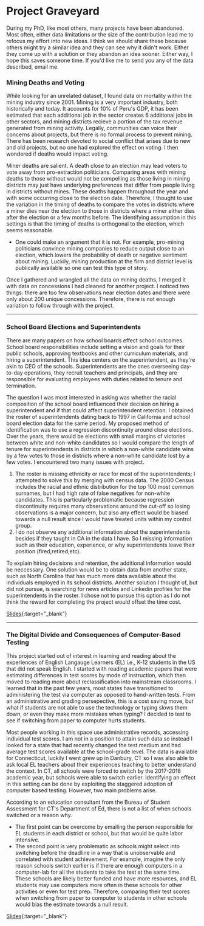 # Project Graveyard
During my PhD, like most others, many projects have been abandoned. Most often, either data limitations or the size of the contribution lead me to refocus my effort into new ideas. I think we should share these because others might try a similar idea and they can see why it didn't work. Either they come up with a solution or they abandon an idea sooner. Either way, I hope this saves someone time. If you'd like me to send you any of the data described, email me. 

### Mining Deaths and Voting 
While looking for an unrelated dataset, I found data on mortality within the mining industry since 2001. Mining is a very important industry, both historically and today. It accounts for 10% of Peru's GDP, it has been estimated that each additional job in the sector creates 6 additional jobs in other sectors, and mining districts recieve a portion of the tax revenue generated from mining activity. Legally, communities can voice their concerns about projects, but there is no formal process to prevent mining. There has been research devoted to social conflict that arises due to new and old projects, but no one had explored the effect on voting. I then wondered if deaths would impact voting.

Miner deaths are salient. A death close to an election may lead voters to vote away from pro-extraction politicians. Comparing areas with mining deaths to those without would not be compelling as those living in mining districts may just have underlying preferences that differ from people living in districts without mines. These deaths happen throughout the year and with some occurring close to the election date. Therefore, I thought to use the variation in the timing of deaths to compare the votes in districts where a miner dies near the election to those in districts where a miner either dies after the election or a few months before. The identifying assumption in this settings is that the timing of deaths is orthogonal to the election, which seems reasonable. 
   * One could make an argument that it is not. For example, pro-mining politicians convince mining companies to reduce output close to an election, which lowers the probability of death or negative sentiment about mining. Luckily, mining production at the firm and district level is publically available so one can test this type of story. 

Once I gathered and wrangled all the data on mining deaths, I merged it with data on concessions I had cleaned for another project. I noticed two things: there are too few observations near election dates and there were only about 200 unique concessions. Therefore, there is not enough variation to follow through with the project. 

---

### School Board Elections and Superintendents
There are many papers on how school boards effect school outcomes. School board responsibilities include setting a vision and goals for their public schools, approving textbooks and other curriculum materials, and hiring a superintendent. This idea centers on the superintendent, as they're akin to CEO of the schools. Superintendents are the ones overseeing day-to-day operations, they recruit teachers and principals, and they are responsible for evaluating employees with duties related to tenure and termination. 

The question I was most interested in asking was whether the racial composition of the school board influenced their decision on hiring a superintendent and if that could affect superintendent retention. I obtained the roster of superintendents dating back to 1997 in California and school board election data for the same period. My proposed method of identification was to use a regression discontinuity around close elections. Over the years, there would be elections with small margins of victories between white and non-white candidates so I would compare the length of tenure for superintendents in districts in which a non-white candidate wins by a few votes to those in districts where a non-white candidate lost by a few votes. I encountered two many issues with project.

1. The roster is missing ethnicity or race for most of the superintendents; I attempted to solve this by merging with census data. The 2000 Census includes the racial and ethnic distribution for the top 100 most common surnames, but I had high rate of false negatives for non-white candidates. This is particularly problematic because regression discontinuity requires many observations around the cut-off so losing observations is a major concern, but also any effect would be biased towards a null result since I would have treated units within my control group. 
2. I do not observe any additional information about the superintendents besides if they taught in CA in the data I have. So I missing information such as their education, experience, or why superintendents leave their position (fired,retired,etc).

To explain hiring decisions and retention, the additional information would be neccessary. One solution would be to obtain data from another state, such as North Carolina that has much more data available about the individuals employed in its school districts. Another solution I thought of, but did not pursue, is searching for news articles and Linkedin profiles for the superintendents in the roster. I chose not to pursue this option as I do not think the reward for completing the project would offset the time cost. 

 [Slides](https://drive.google.com/file/d/1EyU29A9BA5E-_4G_vkFu5Z0XrgmvsLEJ/view?usp=sharing?){:target="_blank"}
 
---

### The Digital Divide and Consequences of Computer-Based Testing
This project started out of interest in learning and reading about the experiences of English Langauge Learners (EL) i.e., K-12 students in the US that did not speak English. I started with reading academic papers that were estimating differences in test scores by mode of instruction, which then moved to reading more about reclassification into mainstream classrooms. I learned that in the past few years, most states have transitioned to administering the test via computer as opposed to hand-written tests. From an administrative and grading persepective, this is a cost saving move, but what if students are not able to use the technology or typing slows them down, or even they make more mistakes when typing? I decided to test to see if switching from paper to computer hurts students. 

Most people working in this space use administrative records, accessing individual test scores. I am not in a position to attain such data so instead I looked for a state that had recently changed the test medium and had average test scores available at the school-grade level. The data is available for Connecticut, luckily I went grew up in Danbury, CT so I was also able to ask local EL teachers about their experiences teaching to better understand the context. In CT, all schools were forced to switch by the 2017-2018 academic year, but schools were able to switch earlier. Identifying an effect in this setting can be done by exploiting the staggered adoption of computer based testing. However, two main problems arise. 

According to an education consultant from the Bureau of Student Assessment for CT's Department of Ed, there is not a list of when schools switched or a reason why.

* The first point can be overcome by emailing the person responsible for EL students in each district or school, but that would be quite labor intensive.
* The second point is very problematic as schools might select into switching before the deadline in a way that is unobservable and correlated with student achievement. For example, imagine the only reason schools switch earlier is if there are enough computers in a computer-lab for all the students to take the test at the same time. These schools are likely better funded and have more resources, and EL students may use computers more often in these schools for other activities or even for test prep. Therefore, comparing their test scores when switching from paper to computer to students in other schools would bias the estimate towards a null result. 

[Slides](https://drive.google.com/file/d/1dadyKR3FuzQR4HTd1PwVcbCzxcLxCFli/view?usp=sharing?){:target="_blank"}
